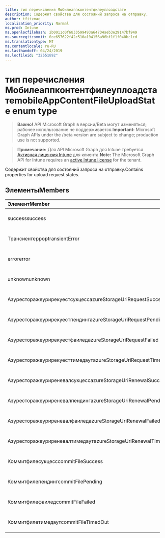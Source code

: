 ```yaml
---
title: тип перечисления Мобилеаппконтентфилеуплоадстате
description: Содержит свойства для состояний запроса на отправку.
author: tfitzmac
localization_priority: Normal
ms.prod: Intune
ms.openlocfilehash: 2b0011c0f6833599493a64734aeb3e29147bf949
ms.sourcegitcommit: 0ce657622f42c510a104156a96bf1f1f040bc1cd
ms.translationtype: MT
ms.contentlocale: ru-RU
ms.lasthandoff: 04/24/2019
ms.locfileid: "32551892"
---
```

# <a name="mobileappcontentfileuploadstate-enum-type"></a><span data-ttu-id="e7091-103">тип перечисления Мобилеаппконтентфилеуплоадстате</span><span class="sxs-lookup"><span data-stu-id="e7091-103">mobileAppContentFileUploadState enum type</span></span>

> <span data-ttu-id="e7091-104">**Важно!** API Microsoft Graph в версии/Beta могут изменяться; рабочее использование не поддерживается.</span><span class="sxs-lookup"><span data-stu-id="e7091-104">**Important:** Microsoft Graph APIs under the /beta version are subject to change; production use is not supported.</span></span>

> <span data-ttu-id="e7091-105">**Примечание:** Для API Microsoft Graph для Intune требуется [Активная лицензия Intune](https://go.microsoft.com/fwlink/?linkid=839381) для клиента.</span><span class="sxs-lookup"><span data-stu-id="e7091-105">**Note:** The Microsoft Graph API for Intune requires an [active Intune license](https://go.microsoft.com/fwlink/?linkid=839381) for the tenant.</span></span>

<span data-ttu-id="e7091-106">Содержит свойства для состояний запроса на отправку.</span><span class="sxs-lookup"><span data-stu-id="e7091-106">Contains properties for upload request states.</span></span>

## <a name="members"></a><span data-ttu-id="e7091-107">Элементы</span><span class="sxs-lookup"><span data-stu-id="e7091-107">Members</span></span>
|<span data-ttu-id="e7091-108">Элемент</span><span class="sxs-lookup"><span data-stu-id="e7091-108">Member</span></span>|<span data-ttu-id="e7091-109">Значение</span><span class="sxs-lookup"><span data-stu-id="e7091-109">Value</span></span>|<span data-ttu-id="e7091-110">Описание</span><span class="sxs-lookup"><span data-stu-id="e7091-110">Description</span></span>|
|:---|:---|:---|
|<span data-ttu-id="e7091-111">success</span><span class="sxs-lookup"><span data-stu-id="e7091-111">success</span></span>|<span data-ttu-id="e7091-112">нуль</span><span class="sxs-lookup"><span data-stu-id="e7091-112">0</span></span>|<span data-ttu-id="e7091-113">Пока не задокументировано.</span><span class="sxs-lookup"><span data-stu-id="e7091-113">Not yet documented</span></span>|
|<span data-ttu-id="e7091-114">Трансиентеррор</span><span class="sxs-lookup"><span data-stu-id="e7091-114">transientError</span></span>|<span data-ttu-id="e7091-115">1 </span><span class="sxs-lookup"><span data-stu-id="e7091-115">1</span></span>|<span data-ttu-id="e7091-116">Пока не задокументировано.</span><span class="sxs-lookup"><span data-stu-id="e7091-116">Not yet documented</span></span>|
|<span data-ttu-id="e7091-117">error</span><span class="sxs-lookup"><span data-stu-id="e7091-117">error</span></span>|<span data-ttu-id="e7091-118">2 </span><span class="sxs-lookup"><span data-stu-id="e7091-118">2</span></span>|<span data-ttu-id="e7091-119">Пока не задокументировано.</span><span class="sxs-lookup"><span data-stu-id="e7091-119">Not yet documented</span></span>|
|<span data-ttu-id="e7091-120">unknown</span><span class="sxs-lookup"><span data-stu-id="e7091-120">unknown</span></span>|<span data-ttu-id="e7091-121">3 </span><span class="sxs-lookup"><span data-stu-id="e7091-121">3</span></span>|<span data-ttu-id="e7091-122">Пока не задокументировано.</span><span class="sxs-lookup"><span data-stu-id="e7091-122">Not yet documented</span></span>|
|<span data-ttu-id="e7091-123">Азуресторажеурирекуестсукцесс</span><span class="sxs-lookup"><span data-stu-id="e7091-123">azureStorageUriRequestSuccess</span></span>|<span data-ttu-id="e7091-124">100</span><span class="sxs-lookup"><span data-stu-id="e7091-124">100</span></span>|<span data-ttu-id="e7091-125">Пока не задокументировано.</span><span class="sxs-lookup"><span data-stu-id="e7091-125">Not yet documented</span></span>|
|<span data-ttu-id="e7091-126">Азуресторажеурирекуестпендинг</span><span class="sxs-lookup"><span data-stu-id="e7091-126">azureStorageUriRequestPending</span></span>|<span data-ttu-id="e7091-127">101</span><span class="sxs-lookup"><span data-stu-id="e7091-127">101</span></span>|<span data-ttu-id="e7091-128">Пока не задокументировано.</span><span class="sxs-lookup"><span data-stu-id="e7091-128">Not yet documented</span></span>|
|<span data-ttu-id="e7091-129">Азуресторажеурирекуестфаилед</span><span class="sxs-lookup"><span data-stu-id="e7091-129">azureStorageUriRequestFailed</span></span>|<span data-ttu-id="e7091-130">102</span><span class="sxs-lookup"><span data-stu-id="e7091-130">102</span></span>|<span data-ttu-id="e7091-131">Пока не задокументировано.</span><span class="sxs-lookup"><span data-stu-id="e7091-131">Not yet documented</span></span>|
|<span data-ttu-id="e7091-132">Азуресторажеурирекуесттимедаут</span><span class="sxs-lookup"><span data-stu-id="e7091-132">azureStorageUriRequestTimedOut</span></span>|<span data-ttu-id="e7091-133">103</span><span class="sxs-lookup"><span data-stu-id="e7091-133">103</span></span>|<span data-ttu-id="e7091-134">Пока не задокументировано.</span><span class="sxs-lookup"><span data-stu-id="e7091-134">Not yet documented</span></span>|
|<span data-ttu-id="e7091-135">Азуресторажеуриреневалсукцесс</span><span class="sxs-lookup"><span data-stu-id="e7091-135">azureStorageUriRenewalSuccess</span></span>|<span data-ttu-id="e7091-136">200</span><span class="sxs-lookup"><span data-stu-id="e7091-136">200</span></span>|<span data-ttu-id="e7091-137">Пока не задокументировано.</span><span class="sxs-lookup"><span data-stu-id="e7091-137">Not yet documented</span></span>|
|<span data-ttu-id="e7091-138">Азуресторажеуриреневалпендинг</span><span class="sxs-lookup"><span data-stu-id="e7091-138">azureStorageUriRenewalPending</span></span>|<span data-ttu-id="e7091-139">201</span><span class="sxs-lookup"><span data-stu-id="e7091-139">201</span></span>|<span data-ttu-id="e7091-140">Пока не задокументировано.</span><span class="sxs-lookup"><span data-stu-id="e7091-140">Not yet documented</span></span>|
|<span data-ttu-id="e7091-141">Азуресторажеуриреневалфаилед</span><span class="sxs-lookup"><span data-stu-id="e7091-141">azureStorageUriRenewalFailed</span></span>|<span data-ttu-id="e7091-142">202</span><span class="sxs-lookup"><span data-stu-id="e7091-142">202</span></span>|<span data-ttu-id="e7091-143">Пока не задокументировано.</span><span class="sxs-lookup"><span data-stu-id="e7091-143">Not yet documented</span></span>|
|<span data-ttu-id="e7091-144">Азуресторажеуриреневалтимедаут</span><span class="sxs-lookup"><span data-stu-id="e7091-144">azureStorageUriRenewalTimedOut</span></span>|<span data-ttu-id="e7091-145">203</span><span class="sxs-lookup"><span data-stu-id="e7091-145">203</span></span>|<span data-ttu-id="e7091-146">Пока не задокументировано.</span><span class="sxs-lookup"><span data-stu-id="e7091-146">Not yet documented</span></span>|
|<span data-ttu-id="e7091-147">Коммитфилесукцесс</span><span class="sxs-lookup"><span data-stu-id="e7091-147">commitFileSuccess</span></span>|<span data-ttu-id="e7091-148">300</span><span class="sxs-lookup"><span data-stu-id="e7091-148">300</span></span>|<span data-ttu-id="e7091-149">Пока не задокументировано.</span><span class="sxs-lookup"><span data-stu-id="e7091-149">Not yet documented</span></span>|
|<span data-ttu-id="e7091-150">Коммитфилепендинг</span><span class="sxs-lookup"><span data-stu-id="e7091-150">commitFilePending</span></span>|<span data-ttu-id="e7091-151">301</span><span class="sxs-lookup"><span data-stu-id="e7091-151">301</span></span>|<span data-ttu-id="e7091-152">Пока не задокументировано.</span><span class="sxs-lookup"><span data-stu-id="e7091-152">Not yet documented</span></span>|
|<span data-ttu-id="e7091-153">Коммитфилефаилед</span><span class="sxs-lookup"><span data-stu-id="e7091-153">commitFileFailed</span></span>|<span data-ttu-id="e7091-154">302</span><span class="sxs-lookup"><span data-stu-id="e7091-154">302</span></span>|<span data-ttu-id="e7091-155">Пока не задокументировано.</span><span class="sxs-lookup"><span data-stu-id="e7091-155">Not yet documented</span></span>|
|<span data-ttu-id="e7091-156">Коммитфилетимедаут</span><span class="sxs-lookup"><span data-stu-id="e7091-156">commitFileTimedOut</span></span>|<span data-ttu-id="e7091-157">303</span><span class="sxs-lookup"><span data-stu-id="e7091-157">303</span></span>|<span data-ttu-id="e7091-158">Пока не задокументировано.</span><span class="sxs-lookup"><span data-stu-id="e7091-158">Not yet documented</span></span>|





